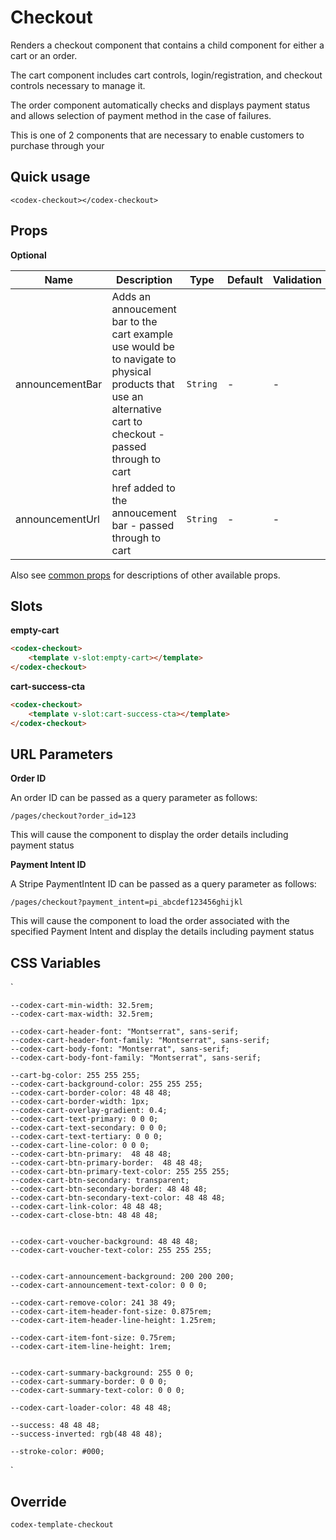 # Checkout

Renders a checkout component that contains a child component for either a cart or an order.

The cart component includes cart controls, login/registration, and checkout controls necessary to manage it.

The order component automatically checks and displays payment status and allows selection of payment method in the case of failures.

This is one of 2 components that are necessary to enable customers to purchase through your 

## Quick usage

```vue
<codex-checkout></codex-checkout>
```

## Props

**Optional**

| Name | Description | Type | Default | Validation |
|------|-------------|------|---------|---------|
| announcementBar | Adds an annoucement bar to the cart example use would be to navigate to physical products that use an alternative cart to checkout - passed through to cart | `String` | -       | - |
| announcementUrl | href added to the annoucement bar - passed through to cart | `String` | -       | - |

Also see [common props](./shared/CommonProps.md) for descriptions of other available props.


## Slots

**empty-cart**

```html
<codex-checkout>
	<template v-slot:empty-cart></template>
</codex-checkout>
```

**cart-success-cta**

```html
<codex-checkout>
	<template v-slot:cart-success-cta></template>
</codex-checkout>
```



## URL Parameters

**Order ID**

An order ID can be passed as a query parameter as follows:

`/pages/checkout?order_id=123`

This will cause the component to display the order details including payment status

**Payment Intent ID**

A Stripe PaymentIntent ID can be passed as a query parameter as follows:

`/pages/checkout?payment_intent=pi_abcdef123456ghijkl`

This will cause the component to load the order associated with the specified Payment Intent and display the details including payment status

## CSS Variables

`

    --codex-cart-min-width: 32.5rem;
    --codex-cart-max-width: 32.5rem;

    --codex-cart-header-font: "Montserrat", sans-serif;
    --codex-cart-header-font-family: "Montserrat", sans-serif;
    --codex-cart-body-font: "Montserrat", sans-serif;
    --codex-cart-body-font-family: "Montserrat", sans-serif;

    --cart-bg-color: 255 255 255;
    --codex-cart-background-color: 255 255 255;
    --codex-cart-border-color: 48 48 48;
    --codex-cart-border-width: 1px;
    --codex-cart-overlay-gradient: 0.4;
    --codex-cart-text-primary: 0 0 0;
    --codex-cart-text-secondary: 0 0 0;
    --codex-cart-text-tertiary: 0 0 0;
    --codex-cart-line-color: 0 0 0;
    --codex-cart-btn-primary:  48 48 48;
    --codex-cart-btn-primary-border:  48 48 48;
    --codex-cart-btn-primary-text-color: 255 255 255;
    --codex-cart-btn-secondary: transparent;
    --codex-cart-btn-secondary-border: 48 48 48;
    --codex-cart-btn-secondary-text-color: 48 48 48;
    --codex-cart-link-color: 48 48 48;
    --codex-cart-close-btn: 48 48 48;

    
    --codex-cart-voucher-background: 48 48 48;
    --codex-cart-voucher-text-color: 255 255 255;

    
    --codex-cart-announcement-background: 200 200 200;
    --codex-cart-announcement-text-color: 0 0 0; 
    
    --codex-cart-remove-color: 241 38 49;
    --codex-cart-item-header-font-size: 0.875rem;
    --codex-cart-item-header-line-height: 1.25rem;

    --codex-cart-item-font-size: 0.75rem;
    --codex-cart-item-line-height: 1rem;

    
    --codex-cart-summary-background: 255 0 0;
    --codex-cart-summary-border: 0 0 0;
    --codex-cart-summary-text-color: 0 0 0;

    --codex-cart-loader-color: 48 48 48;

    --success: 48 48 48;
    --success-inverted: rgb(48 48 48);

    --stroke-color: #000;

`

## Override

`
codex-template-checkout
`